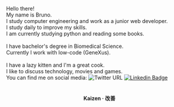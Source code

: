 Hello there!
</br>My name is Bruno.
</br>I study computer engineering and work as a junior web developer. 
</br>I study daily to improve my skills. 
</br>I am currently studying python and reading some books.
<br/>
<br/>I have bachelor's degree in Biomedical Science.
<br/>Currently I work with low-code (GeneXus).
<br/>
<br/>I have a lazy kitten and I'm a great cook.
<br/>I like to discuss technology, movies and games.
<br/>You can find me on social media:
![Twitter URL](https://img.shields.io/twitter/url?label=%40brunohhomem&style=social&url=https%3A%2F%2Ftwitter.com%2Fbrunohhomem)
[![Linkedin Badge](https://img.shields.io/badge/-BrunoHHomem-blue?style=flat-square&logo=Linkedin&logoColor=white&link=https://www.linkedin.com/in/tgmarinho/)](https://www.linkedin.com/in/brunohhomem/)
</br>
<br/>
<div align="center">
  <h4>Kaizen · 改善</h4>
</div>
